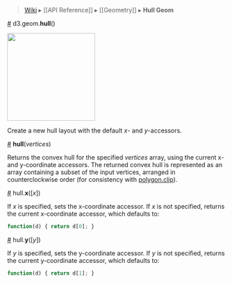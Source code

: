 > [Wiki](Home) ▸ [[API Reference]] ▸ [[Geometry]] ▸ **Hull Geom**

<a name="hull" href="Hull-Geom#wiki-hull">#</a> d3.geom.<b>hull</b>()

<a href="http://bl.ocks.org/4341699"><img src="http://bl.ocks.org/mbostock/raw/4341699/thumbnail.png" width="202"></a>

Create a new hull layout with the default *x*- and *y*-accessors.

<a name="_hull" href="Hull-Geom#wiki-_hull">#</a> <b>hull</b>(<i>vertices</i>)

Returns the convex hull for the specified *vertices* array, using the current x- and y-coordinate accessors. The returned convex hull is represented as an array containing a subset of the input vertices, arranged in counterclockwise order (for consistency with [polygon.clip](Polygon-Geom#wiki-clip)).

<a name="x" href="Hull-Geom#wiki-x">#</a> hull.<b>x</b>([<i>x</i>])

If *x* is specified, sets the x-coordinate accessor. If *x* is not specified, returns the current x-coordinate accessor, which defaults to:

```js
function(d) { return d[0]; }
```

<a name="y" href="Hull-Geom#wiki-y">#</a> hull.<b>y</b>([<i>y</i>])

If *y* is specified, sets the y-coordinate accessor. If *y* is not specified, returns the current y-coordinate accessor, which defaults to:

```js
function(d) { return d[1]; }
```